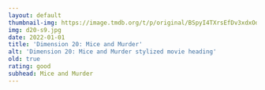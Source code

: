 ```yaml
---
layout: default
thumbnail-img: https://image.tmdb.org/t/p/original/BSpyI4TXrsEfDv3xdxOdIsJSwT.png
img: d20-s9.jpg
date: 2022-01-01
title: 'Dimension 20: Mice and Murder'
alt: 'Dimension 20: Mice and Murder stylized movie heading'
old: true
rating: good
subhead: Mice and Murder
---
```

